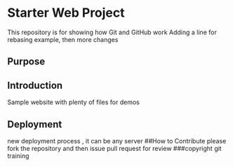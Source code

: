 # Starter Web Project

This repository is for showing how Git and GitHub work
Adding a line for rebasing example, then more changes

## Purpose

## Introduction
Sample website with plenty of files for demos

## Deployment

new deployment process , it can be any server
##How to Contribute
please fork the repository and then issue pull request for review
###copyright
git training